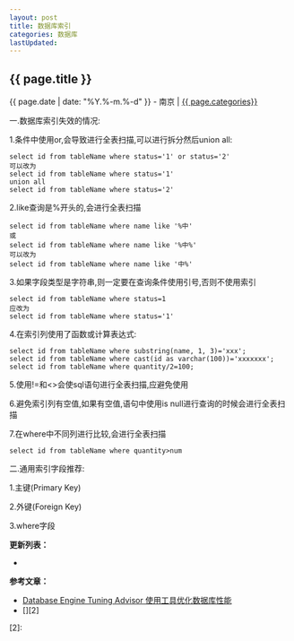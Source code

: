```yaml
---
layout: post
title: 数据库索引
categories: 数据库
lastUpdated:
---
```


## {{ page.title }}

{{ page.date | date: "%Y.%-m.%-d" }} - 南京 | <a href="/archive#{{ page.categories }}">{{ page.categories}}</a>

一.数据库索引失效的情况:

1.条件中使用or,会导致进行全表扫描,可以进行拆分然后union all:

```
select id from tableName where status='1' or status='2'
可以改为
select id from tableName where status='1'
union all
select id from tableName where status='2'
```

2.like查询是%开头的,会进行全表扫描

```
select id from tableName where name like '%中'
或
select id from tableName where name like '%中%'
可以改为
select id from tableName where name like '中%'
```

3.如果字段类型是字符串,则一定要在查询条件使用引号,否则不使用索引

```
select id from tableName where status=1
应改为
select id from tableName where status='1'
```

4.在索引列使用了函数或计算表达式: 

```
select id from tableName where substring(name, 1, 3)='xxx';
select id from tableName where cast(id as varchar(100))='xxxxxxx';
select id from tableName where quantity/2=100;
```

5.使用!=和<>会使sql语句进行全表扫描,应避免使用

6.避免索引列有空值,如果有空值,语句中使用is null进行查询的时候会进行全表扫描

7.在where中不同列进行比较,会进行全表扫描

```
select id from tableName where quantity>num
```

二.通用索引字段推荐:

1.主键(Primary Key)

2.外键(Foreign Key)

3.where字段

**更新列表：**

*



**参考文章：**

* [Database Engine Tuning Advisor 使用工具优化数据库性能][1]
* [][2]


[1]: http://blog.csdn.net/HkEndless/article/details/39179443?locationNum=9&fps=1
[2]: 
